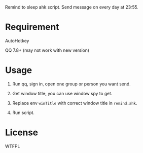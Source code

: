 Remind to sleep ahk script. Send message on every day at 23:55.

# Requirement

AutoHotkey

QQ 7.8+ (may not work with new version)

# Usage

1. Run qq, sign in, open one group or person you want send.

2. Get window title, you can use window spy to get.

3. Replace env `winTitle` with correct window title in `remind.ahk`.

4. Run script.

# License

WTFPL
